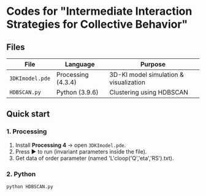# Codes for "Intermediate Interaction Strategies for Collective Behavior"

## Files
| File | Language | Purpose |
|------|----------|---------|
| `3DKImodel.pde` | Processing (4.3.4) | 3D-KI model simulation & visualization |
| `HDBSCAN.py`  | Python (3.9.6)    | Clustering using HDBSCAN |

## Quick start
### 1. Processing
1. Install **Processing 4** → open `3DKImodel.pde`.
2. Press ▶ to run (invariant parameters inside the file).
3. Get data of order parameter (named 'L'cloop('Q','eta','RS').txt).

### 2. Python
```bash
python HDBSCAN.py
